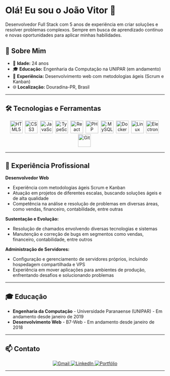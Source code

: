 # Olá! Eu sou o João Vitor 👋

Desenvolvedor Full Stack com 5 anos de experiência em criar soluções e resolver problemas complexos. Sempre em busca de aprendizado contínuo e novas oportunidades para aplicar minhas habilidades.

## 🚀 Sobre Mim

- 🎂 **Idade:** 24 anos
- 🎓 **Educação:** Engenharia da Computação na UNIPAR (em andamento)
- 💼 **Experiência:** Desenvolvimento web com metodologias ágeis (Scrum e Kanban)
- 🌐 **Localização:** Douradina-PR, Brasil

---

## 🛠️ Tecnologias e Ferramentas

<div align="center">
  <img src="https://cdn.jsdelivr.net/gh/devicons/devicon/icons/html5/html5-original.svg" title="HTML5" alt="HTML5" width="40" height="40"/>&nbsp;
  <img src="https://cdn.jsdelivr.net/gh/devicons/devicon/icons/css3/css3-original.svg" title="CSS3" alt="CSS3" width="40" height="40"/>&nbsp;
  <img src="https://cdn.jsdelivr.net/gh/devicons/devicon/icons/javascript/javascript-original.svg" title="JavaScript" alt="JavaScript" width="40" height="40"/>&nbsp;
  <img src="https://cdn.jsdelivr.net/gh/devicons/devicon/icons/typescript/typescript-original.svg" title="TypeScript" alt="TypeScript" width="40" height="40"/>&nbsp;
  <img src="https://cdn.jsdelivr.net/gh/devicons/devicon/icons/react/react-original.svg" title="React" alt="React" width="40" height="40"/>&nbsp;
  <img src="https://cdn.jsdelivr.net/gh/devicons/devicon/icons/php/php-original.svg" title="PHP" alt="PHP" width="40" height="40"/>&nbsp;
  <img src="https://cdn.jsdelivr.net/gh/devicons/devicon/icons/mysql/mysql-original.svg" title="MySQL" alt="MySQL" width="40" height="40"/>&nbsp;
  <img src="https://cdn.jsdelivr.net/gh/devicons/devicon/icons/docker/docker-original.svg" title="Docker" alt="Docker" width="40" height="40"/>&nbsp;
  <img src="https://cdn.jsdelivr.net/gh/devicons/devicon/icons/linux/linux-original.svg" title="Linux" alt="Linux" width="40" height="40"/>&nbsp;
  <img src="https://cdn.jsdelivr.net/gh/devicons/devicon/icons/electron/electron-original.svg" title="Electron" alt="Electron" width="40" height="40"/>&nbsp;
  <img src="https://cdn.jsdelivr.net/gh/devicons/devicon/icons/git/git-original.svg" title="Git" alt="Git" width="40" height="40"/>&nbsp;
</div>

---

## 💼 Experiência Profissional

**Desenvolvedor Web**

- Experiência com metodologias ágeis Scrum e Kanban
- Atuação em projetos de diferentes escalas, buscando soluções ágeis e de alta qualidade
- Competência na análise e resolução de problemas em diversas áreas, como vendas, financeiro, contabilidade, entre outras

**Sustentação e Evolução:**

- Resolução de chamados envolvendo diversas tecnologias e sistemas
- Manutenção e correção de bugs em segmentos como vendas, financeiro, contabilidade, entre outros

**Administração de Servidores:**

- Configuração e gerenciamento de servidores próprios, incluindo hospedagem compartilhada e VPS
- Experiência em mover aplicações para ambientes de produção, enfrentando desafios e solucionando problemas

---

## 🎓 Educação

- **Engenharia da Computação** - Universidade Paranaense (UNIPAR) - Em andamento desde janeiro de 2019
- **Desenvolvimento Web** - B7-Web - Em andamento desde janeiro de 2018

---

## 📫 Contato

<div align="center">
  <a href="mailto:jv.zyzz.legado@gmail.com" target="_blank">
    <img src="https://img.shields.io/badge/Gmail-D14836?style=for-the-badge&logo=gmail&logoColor=white" alt="Gmail"/>
  </a>
  <a href="https://linkedin.com/in/seu-perfil" target="_blank">
    <img src="https://img.shields.io/badge/LinkedIn-0077B5?style=for-the-badge&logo=linkedin&logoColor=white" alt="LinkedIn"/>
  </a>
  <a href="https://joaosn.grsistemas.com" target="_blank">
    <img src="https://img.shields.io/badge/Portfólio-222222?style=for-the-badge&logo=About.me&logoColor=white" alt="Portfólio"/>
  </a>
</div>

---
